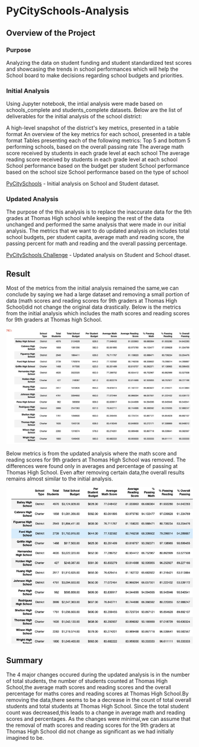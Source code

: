 # PyCitySchools-Analysis

## Overview of the Project

### Purpose 

Analyzing the data on student funding and student standardized test scores and showcasing the trends in school performances which will help the School board to make decisions regarding school budgets and priorities.

### Initial Analysis

Using Jupyter notebook, the intial analysis were made based on schools_complete and students_complete datasets. 
Below are the list of deliverables for the initial analysis of the school district: 

A high-level snapshot of the district's key metrics, presented in a table format
An overview of the key metrics for each school, presented in a table format
Tables presenting each of the following metrics:
Top 5 and bottom 5 performing schools, based on the overall passing rate
The average math score received by students in each grade level at each school
The average reading score received by students in each grade level at each school
School performance based on the budget per student
School performance based on the school size 
School performance based on the type of school

[PyCitySchools](PyCitySchools.ipynb) - Initial analysis on School and Student dataset. 

### Updated Analysis 

The purpose of the this analysis is to replace the inaccurate data for the 9th grades at Thomas High school while keeping the rest of the data unchanged and performed the same analysis that were made in our initial analysis.
The metrics that we want to do updated analysis on includes total school budgets, per student capita, average math and reading score, the passing percent for math and reading and the overall passing percentage. 

[PyCitySchools Challenge](PyCitySchools_Challenge.ipynb) - Updated analysis on Student and School dtaset. 


## Result

Most of the metrics from the initial analysis remained the same,we can conclude by saying we had a large dataset and removing a small portion of data (math scores and reading scores for 9th graders at Thomas High School)did not change the original data drastically. 
Below is the metrics from the initial analysis which includes the math scores and reading scores for 9th graders at Thomas high School.

![main](Resources/Initial_Analysis_of_School.png)

Below metrics is from the updated analysis where the math score and reading scores for 9th graders at Thomas High School was removed. The differences were found only in averages and percentage of passing at Thomas High School. Even after removing certain data,the overall results remains almost similar to the initial analysis.

![main](Resources/Updated_Analysis_of_School.png)

## Summary 

The 4 major changes occured during the updated analysis is in the number of total students, the number of students counted at Thomas High School,the average math scores and reading scores and the overall percentage for maths cores and reading scores at Thomas High School.By removing the data,there seems to be a decrease in the count of total overall students and total students at Thomas High School. Since the total student count was decreased,this leads to a change in average math and reading scores and percentages. As the changes were minimal,we can assume that the removal of math scores and reading scores for the 9th graders at Thomas High School did not change as significant as we had initially imagined to be. 